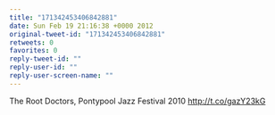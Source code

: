 ```yaml
---
title: "171342453406842881"
date: Sun Feb 19 21:16:38 +0000 2012
original-tweet-id: "171342453406842881"
retweets: 0
favorites: 0
reply-tweet-id: ""
reply-user-id: ""
reply-user-screen-name: ""
---
```

The Root Doctors, Pontypool Jazz Festival 2010 http://t.co/gazY23kG
